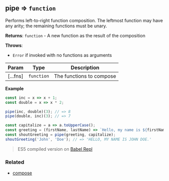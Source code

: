 ## pipe => <code>function</code>

Performs left-to-right function composition.
The leftmost function may have any arity; the remaining functions must be unary.

**Returns**: <code>function</code> - A new function as the result of the composition

**Throws**:

- <code>Error</code> if invoked with no functions as arguments


| Param | Type | Description |
| --- | --- | --- |
| [...fns] | <code>function</code> | The functions to compose |

**Example**
```js
const inc = x => x + 1;
const double = x => x * 2;

pipe(inc, double)(3); // => 8
pipe(double, inc)(3); // => 7

const capitalize = a => a.toUpperCase();
const greeting = (firstName, lastName) => `Hello, my name is ${firstName} ${lastName}.`;
const shoutGreeting = pipe(greeting, capitalize);
shoutGreeting('John', 'Doe'); // => 'HELLO, MY NAME IS JOHN DOE.'
```

> ES5 compiled version on [Babel Repl](https://babeljs.io/repl#?babili=false&browsers=&build=&builtIns=false&spec=false&loose=false&code_lz=PQKhCgAIUgFBTATgMwPaILYGdIBt7IAuAtIasYgJYDmAFoZMgK4B2AxoZai5G6hgAdUWSp24A6KDAAqteHgKEMwhs3ZieGAIYBPSLS0A3eVpZ6tVQjoDckQnMiJ42yi1fVGrDlxY4MTLAYAI3lWCx1JaClIAAFlABMmfEgBSgF4aJiBCy0MSABvNW9uAF9IAG1xKuRfAF1IWXkijRwyXn4hLAzoWPtEVAB3HHyAUUR-xDLKZEhXQ1QAa3h4yAHRWkgWVE91HxwtfcRqJgx4FkIsTKdCJkRfAuafMoBBTfgBneKeA7sHJywkgxUDN7PI-IJhKIfJl4AAPXICfBSaJ8XwMVxsSAAXkgsOxAD5cZAANSQACM1hR3ECkHiqCYQWSOLxWMJeJgACZKVEeql0gAKDEAGlp9MZ8AAlPyAMwS2zAYAEyAADmifPg_LpDPwIoxUtl8sVrMgAHZkT1UTS2FpUoQtLhKAAveQ4rRKrTiMgAVQE6UQAGEDhq5VS0ZBqE54JwWB4cfzkJREIEAHK5eAi3AHQip04SpUAAwAEvBcLhUCKMHoWGnZjgACSFRMptNlBuZ5unErifPcmCWhhYWj0wgAcUj0djKTSGoj8Cj7hF1tt9qdkt7kEHw7Hc4n_IA5AApVC0Fh7kV7gAiqHge7lkAVSr3hZGABkXwB5EUAWQAmpBk88X4jJAACSADKkAHu-hbJpAF7viM4h7lIwDgP2U7pNikD8lU4g1FgebGvkUCzDM8a-OI-AxvY2JYjiAAMebEZALG_P0HwsO8kBjBM-7qo48AAI5MIm8D7Aw-BZpA3AmEcJxnIQt7cpAJTgCR1y3DwOFVBY1AEUq-HiE4iRsBq_IAPoijUhGEvyuk4Di5Q1Np4j2RKtQivZ5T0bUEqeUcBGUiUlLgAkSTwOIcJCIgFxYeqlJAA&debug=false&forceAllTransforms=false&shippedProposals=false&circleciRepo=&evaluate=false&fileSize=false&timeTravel=false&sourceType=module&lineWrap=false&presets=env&prettier=false&targets=&version=7.7.2&externalPlugins=)

### Related

- [compose](https://github.com/georapbox/js-fp-utils/tree/master/compose)
